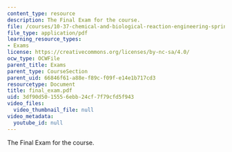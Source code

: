 ```yaml
---
content_type: resource
description: The Final Exam for the course.
file: /courses/10-37-chemical-and-biological-reaction-engineering-spring-2007/3df90d5015556ebb24cf7f79cfd5f943_final_exam.pdf
file_type: application/pdf
learning_resource_types:
- Exams
license: https://creativecommons.org/licenses/by-nc-sa/4.0/
ocw_type: OCWFile
parent_title: Exams
parent_type: CourseSection
parent_uid: 66846f61-a88e-f89c-f09f-e14e1b717cd3
resourcetype: Document
title: final_exam.pdf
uid: 3df90d50-1555-6ebb-24cf-7f79cfd5f943
video_files:
  video_thumbnail_file: null
video_metadata:
  youtube_id: null
---
```

The Final Exam for the course.